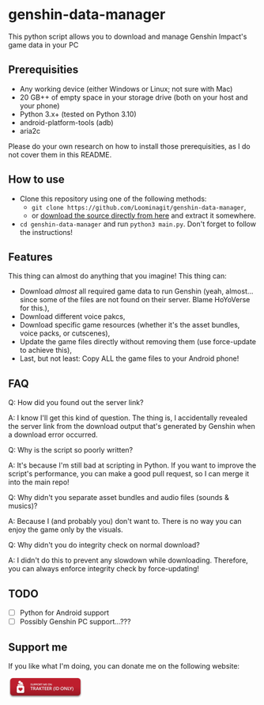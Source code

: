 # genshin-data-manager

This python script allows you to download and manage Genshin Impact's game data in your PC

## Prerequisities

- Any working device (either Windows or Linux; not sure with Mac)
- 20 GB++ of empty space in your storage drive (both on your host and your phone)
- Python 3.x+ (tested on Python 3.10)
- android-platform-tools (adb)
- aria2c

Please do your own research on how to install those prerequisities, as I do not cover them in this README.

## How to use

- Clone this repository using one of the following methods:
  - `git clone https://github.com/Loominagit/genshin-data-manager`,
  - or [download the source directly from here](https://github.com/Loominagit/genshin-data-manager/archive/refs/heads/master.zip) and extract it somewhere.
- `cd genshin-data-manager` and run `python3 main.py`. Don't forget to follow the instructions!

## Features

This thing can almost do anything that you imagine! This thing can:

- Download _almost_ all required game data to run Genshin (yeah, almost... since some of the files are not found on their server. Blame HoYoVerse for this.),
- Download different voice pakcs,
- Download specific game resources (whether it's the asset bundles, voice packs, or cutscenes),
- Update the game files directly without removing them (use force-update to achieve this),
- Last, but not least: Copy ALL the game files to your Android phone!

## FAQ

Q: How did you found out the server link?

A: I know I'll get this kind of question. The thing is, I accidentally revealed the server link from the download output that's generated by Genshin when a download error occurred.

Q: Why is the script so poorly written?

A: It's because I'm still bad at scripting in Python. If you want to improve the script's performance, you can make a good pull request, so I can merge it into the main repo!

Q: Why didn't you separate asset bundles and audio files (sounds & musics)?

A: Because I (and probably you) don't want to. There is no way you can enjoy the game only by the visuals.

Q: Why didn't you do integrity check on normal download?

A: I didn't do this to prevent any slowdown while downloading. Therefore, you can always enforce integrity check by force-updating!

## TODO

- [ ] Python for Android support
- [ ] Possibly Genshin PC support...???

## Support me

If you like what I'm doing, you can donate me on the following website:

<a href="https://trakteer.id/loominatrx/tip"><img src="/readme_assets/support_trakteer.png" width=150></a>
